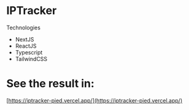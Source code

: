 # IPTracker

Technologies

- NextJS
- ReactJS
- Typescript
- TailwindCSS

# See the result in:
[https://iptracker-pied.vercel.app/](https://iptracker-pied.vercel.app/)